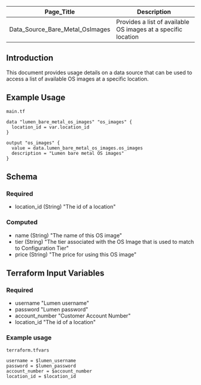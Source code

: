 | Page_Title                      | Description                                                   |
|---------------------------------|---------------------------------------------------------------|
| Data_Source_Bare_Metal_OsImages | Provides a list of available OS images at a specific location |

## Introduction
This document provides usage details on a data source that can be used to access a list of available OS images at a specific location.

## Example Usage
`main.tf`
```hcl
data "lumen_bare_metal_os_images" "os_images" {
  location_id = var.location_id
}

output "os_images" {
  value = data.lumen_bare_metal_os_images.os_images
  description = "Lumen bare metal OS images"
}
```

## Schema

### Required
- location_id (String) "The id of a location"

### Computed
- name (String) "The name of this OS image"
- tier (String) "The tier associated with the OS Image that is used to match to Configuration Tier"
- price (String) "The price for using this OS image"

## Terraform Input Variables
### Required
- username "Lumen username"
- password "Lumen password"
- account_number "Customer Account Number"
- location_id "The id of a location"

### Example usage
`terraform.tfvars`
```hcl
username = $lumen_username
password = $lumen_password
account_number = $account_number
location_id = $location_id
```
